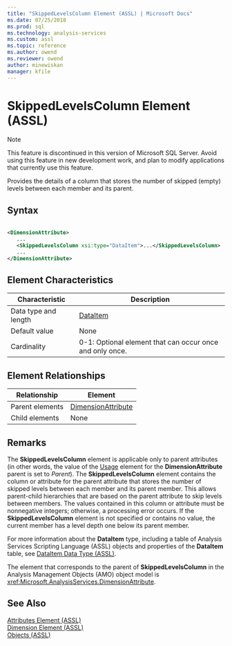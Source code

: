 ```yaml
---
title: "SkippedLevelsColumn Element (ASSL) | Microsoft Docs"
ms.date: 07/25/2018
ms.prod: sql
ms.technology: analysis-services
ms.custom: assl
ms.topic: reference
ms.author: owend
ms.reviewer: owend
author: minewiskan
manager: kfile
---
```

# SkippedLevelsColumn Element (ASSL)

    
> [!NOTE]  
>  This feature is discontinued in this version of Microsoft SQL Server. Avoid using this feature in new development work, and plan to modify applications that currently use this feature.  
  
 Provides the details of a column that stores the number of skipped (empty) levels between each member and its parent.  
  
## Syntax  
  
```xml  
  
<DimensionAttribute>  
   ...  
   <SkippedLevelsColumn xsi:type="DataItem">...</SkippedLevelsColumn>  
   ...  
</DimensionAttribute>  
```  
  
## Element Characteristics  
  
|Characteristic|Description|  
|--------------------|-----------------|  
|Data type and length|[DataItem](../data-type/dataitem-data-type-assl.md)|  
|Default value|None|  
|Cardinality|0-1: Optional element that can occur once and only once.|  
  
## Element Relationships  
  
|Relationship|Element|  
|------------------|-------------|  
|Parent elements|[DimensionAttribute](../data-type/dimensionattribute-data-type-assl.md)|  
|Child elements|None|  
  
## Remarks  
 The **SkippedLevelsColumn** element is applicable only to parent attributes (in other words, the value of the [Usage](../properties/usage-element-dimensionattribute-assl.md) element for the **DimensionAttribute** parent is set to *Parent*). The **SkippedLevelsColumn** element contains the column or attribute for the parent attribute that stores the number of skipped levels between each member and its parent member. This allows parent-child hierarchies that are based on the parent attribute to skip levels between members. The values contained in this column or attribute must be nonnegative integers; otherwise, a processing error occurs. If the **SkippedLevelsColumn** element is not specified or contains no value, the current member has a level depth one below its parent member.  
  
 For more information about the **DataItem** type, including a table of Analysis Services Scripting Language (ASSL) objects and properties of the **DataItem** table, see [DataItem Data Type &#40;ASSL&#41;](../data-type/dataitem-data-type-assl.md).  
  
 The element that corresponds to the parent of **SkippedLevelsColumn** in the Analysis Management Objects (AMO) object model is <xref:Microsoft.AnalysisServices.DimensionAttribute>.  
  
## See Also  
 [Attributes Element &#40;ASSL&#41;](../collections/attributes-element-assl.md)   
 [Dimension Element &#40;ASSL&#41;](../objects/dimension-element-assl.md)   
 [Objects &#40;ASSL&#41;](../objects/objects-assl.md)  
  
  

